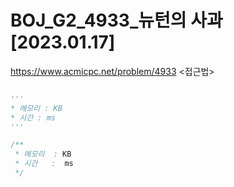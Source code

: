 # BOJ_G2_4933_뉴턴의 사과 [2023.01.17]
https://www.acmicpc.net/problem/4933
<접근법>
```
```


```python
'''
* 메모리 : KB
* 시간 : ms
'''
```


```java
/**
 * 메모리  : KB
 * 시간   :  ms
 */
```
